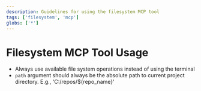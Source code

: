 ```yaml
---
description: Guidelines for using the filesystem MCP tool
tags: ['filesystem', 'mcp']
globs: ['*']
---
```


# Filesystem MCP Tool Usage

- Always use available file system operations instead of using the terminal
- `path` argument should always be the absolute path to current project directory. E.g., 'C:/repos/${repo_name}'
